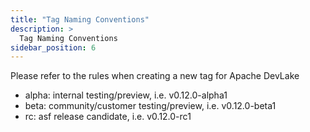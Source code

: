 ```yaml
---
title: "Tag Naming Conventions"
description: >
  Tag Naming Conventions
sidebar_position: 6
---
```


Please refer to the rules when creating a new tag for Apache DevLake
- alpha: internal testing/preview, i.e. v0.12.0-alpha1
- beta: community/customer testing/preview, i.e. v0.12.0-beta1
- rc: asf release candidate, i.e. v0.12.0-rc1


